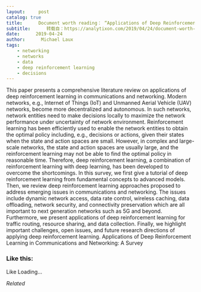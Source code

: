 ```yaml
---
layout:     post
catalog: true
title:      Document worth reading： “Applications of Deep Reinforcement Learning in Communications and Networking： A Survey”
subtitle:      转载自：https://analytixon.com/2019/04/24/document-worth-reading-applications-of-deep-reinforcement-learning-in-communications-and-networking-a-survey/
date:      2019-04-24
author:      Michael Laux
tags:
    - networking
    - networks
    - data
    - deep reinforcement learning
    - decisions
---
```


This paper presents a comprehensive literature review on applications of deep reinforcement learning in communications and networking. Modern networks, e.g., Internet of Things (IoT) and Unmanned Aerial Vehicle (UAV) networks, become more decentralized and autonomous. In such networks, network entities need to make decisions locally to maximize the network performance under uncertainty of network environment. Reinforcement learning has been efficiently used to enable the network entities to obtain the optimal policy including, e.g., decisions or actions, given their states when the state and action spaces are small. However, in complex and large-scale networks, the state and action spaces are usually large, and the reinforcement learning may not be able to find the optimal policy in reasonable time. Therefore, deep reinforcement learning, a combination of reinforcement learning with deep learning, has been developed to overcome the shortcomings. In this survey, we first give a tutorial of deep reinforcement learning from fundamental concepts to advanced models. Then, we review deep reinforcement learning approaches proposed to address emerging issues in communications and networking. The issues include dynamic network access, data rate control, wireless caching, data offloading, network security, and connectivity preservation which are all important to next generation networks such as 5G and beyond. Furthermore, we present applications of deep reinforcement learning for traffic routing, resource sharing, and data collection. Finally, we highlight important challenges, open issues, and future research directions of applying deep reinforcement learning. Applications of Deep Reinforcement Learning in Communications and Networking: A Survey





### Like this:

Like Loading...


*Related*

